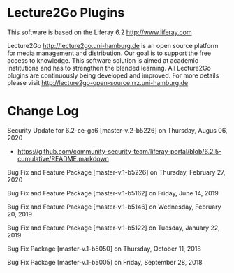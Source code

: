 Lecture2Go Plugins
==================

This software is based on the Liferay 6.2 http://www.liferay.com

Lecture2Go http://lecture2go.uni-hamburg.de is an open source platform for media management and distribution. Our goal is to support the free access to knowledge. This software solution is aimed at academic institutions and has to strengthen the blended learning. All Lecture2Go plugins are continuously being developed and improved. For more details please visit http://lecture2go-open-source.rrz.uni-hamburg.de 


Change Log
==============

Security Update for 6.2-ce-ga6 [master-v.2-b5226] on Thursday, Augus 06, 2020
- https://github.com/community-security-team/liferay-portal/blob/6.2.5-cumulative/README.markdown

Bug Fix and Feature Package [master-v.1-b5226] on Thursday, February 27, 2020

Bug Fix and Feature Package [master-v.1-b5162] on Friday, June 14, 2019

Bug Fix and Feature Package [master-v.1-b5146] on Wednesday, February 20, 2019

Bug Fix and Feature Package [master-v.1-b5122] on Tuesday, January 22, 2019

Bug Fix Package [master-v.1-b5050] on Thursday, October 11, 2018

Bug Fix Package [master-v.1-b5005] on Friday, September 28, 2018
